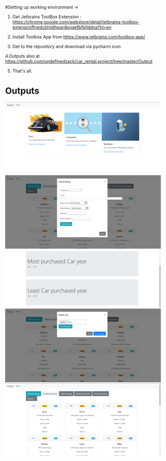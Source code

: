 #Setting up working environment ->

1. Get Jetbrains ToolBox Extension : https://chrome.google.com/webstore/detail/jetbrains-toolbox-extensi/offnedcbhjldheanlbojaefbfbllddna?hl=en

2. Install Toolbox App from https://www.jetbrains.com/toolbox-app/

3. Get to the repository and download via pycharm icon

4.Outputs also at https://github.com/undefinedzack/car_rental.project/tree/master/Output

5. That's all.


<h1>Outputs</h1>

<img src = "https://github.com/undefinedzack/car_rental.project/blob/master/Output/homepage.png"/>

<img src = "https://github.com/undefinedzack/car_rental.project/blob/master/Output/Add_Booking.png "/>

<img src = "https://github.com/undefinedzack/car_rental.project/blob/master/Output/Most_and_least_booking_years.png"/>

<img src = "https://github.com/undefinedzack/car_rental.project/blob/master/Output/Customer_search_query.png"/>

<img src = "https://github.com/undefinedzack/car_rental.project/blob/master/Output/Booking_search_query_result.png"/>
